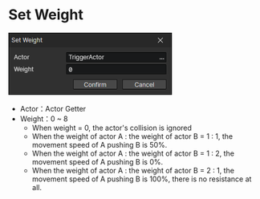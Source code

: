 # Set Weight

![](img/setWeight-1.png)

- Actor：Actor Getter
- Weight：0 ~ 8
  - When weight = 0, the actor's collision is ignored
  - When the weight of actor A : the weight of actor B = 1 : 1, the movement speed of A pushing B is 50%.
  - When the weight of actor A : the weight of actor B = 1 : 2, the movement speed of A pushing B is 0%.
  - When the weight of actor A : the weight of actor B = 2 : 1, the movement speed of A pushing B is 100%, there is no resistance at all.